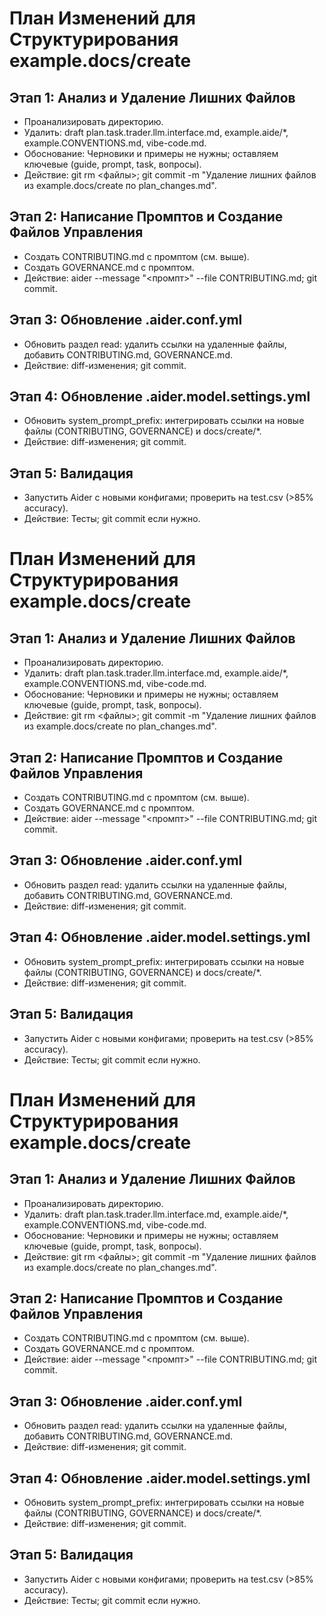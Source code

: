 # План Изменений для Структурирования example.docs/create

## Этап 1: Анализ и Удаление Лишних Файлов
- Проанализировать директорию.
- Удалить: draft plan.task.trader.llm.interface.md, example.aide/*, example.CONVENTIONS.md, vibe-code.md.
- Обоснование: Черновики и примеры не нужны; оставляем ключевые (guide, prompt, task, вопросы).
- Действие: git rm <файлы>; git commit -m "Удаление лишних файлов из example.docs/create по plan_changes.md".

## Этап 2: Написание Промптов и Создание Файлов Управления
- Создать CONTRIBUTING.md с промптом (см. выше).
- Создать GOVERNANCE.md с промптом.
- Действие: aider --message "<промпт>" --file CONTRIBUTING.md; git commit.

## Этап 3: Обновление .aider.conf.yml
- Обновить раздел read: удалить ссылки на удаленные файлы, добавить CONTRIBUTING.md, GOVERNANCE.md.
- Действие: diff-изменения; git commit.

## Этап 4: Обновление .aider.model.settings.yml
- Обновить system_prompt_prefix: интегрировать ссылки на новые файлы (CONTRIBUTING, GOVERNANCE) и docs/create/*.
- Действие: diff-изменения; git commit.

## Этап 5: Валидация
- Запустить Aider с новыми конфигами; проверить на test.csv (>85% accuracy).
- Действие: Тесты; git commit если нужно.
# План Изменений для Структурирования example.docs/create

## Этап 1: Анализ и Удаление Лишних Файлов
- Проанализировать директорию.
- Удалить: draft plan.task.trader.llm.interface.md, example.aide/*, example.CONVENTIONS.md, vibe-code.md.
- Обоснование: Черновики и примеры не нужны; оставляем ключевые (guide, prompt, task, вопросы).
- Действие: git rm <файлы>; git commit -m "Удаление лишних файлов из example.docs/create по plan_changes.md".

## Этап 2: Написание Промптов и Создание Файлов Управления
- Создать CONTRIBUTING.md с промптом (см. выше).
- Создать GOVERNANCE.md с промптом.
- Действие: aider --message "<промпт>" --file CONTRIBUTING.md; git commit.

## Этап 3: Обновление .aider.conf.yml
- Обновить раздел read: удалить ссылки на удаленные файлы, добавить CONTRIBUTING.md, GOVERNANCE.md.
- Действие: diff-изменения; git commit.

## Этап 4: Обновление .aider.model.settings.yml
- Обновить system_prompt_prefix: интегрировать ссылки на новые файлы (CONTRIBUTING, GOVERNANCE) и docs/create/*.
- Действие: diff-изменения; git commit.

## Этап 5: Валидация
- Запустить Aider с новыми конфигами; проверить на test.csv (>85% accuracy).
- Действие: Тесты; git commit если нужно.
# План Изменений для Структурирования example.docs/create

## Этап 1: Анализ и Удаление Лишних Файлов
- Проанализировать директорию.
- Удалить: draft plan.task.trader.llm.interface.md, example.aide/*, example.CONVENTIONS.md, vibe-code.md.
- Обоснование: Черновики и примеры не нужны; оставляем ключевые (guide, prompt, task, вопросы).
- Действие: git rm <файлы>; git commit -m "Удаление лишних файлов из example.docs/create по plan_changes.md".

## Этап 2: Написание Промптов и Создание Файлов Управления
- Создать CONTRIBUTING.md с промптом (см. выше).
- Создать GOVERNANCE.md с промптом.
- Действие: aider --message "<промпт>" --file CONTRIBUTING.md; git commit.

## Этап 3: Обновление .aider.conf.yml
- Обновить раздел read: удалить ссылки на удаленные файлы, добавить CONTRIBUTING.md, GOVERNANCE.md.
- Действие: diff-изменения; git commit.

## Этап 4: Обновление .aider.model.settings.yml
- Обновить system_prompt_prefix: интегрировать ссылки на новые файлы (CONTRIBUTING, GOVERNANCE) и docs/create/*.
- Действие: diff-изменения; git commit.

## Этап 5: Валидация
- Запустить Aider с новыми конфигами; проверить на test.csv (>85% accuracy).
- Действие: Тесты; git commit если нужно.
